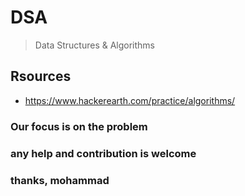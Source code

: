 # DSA

> Data Structures & Algorithms

## Rsources

- <https://www.hackerearth.com/practice/algorithms/>

### Our focus is on the problem

### any help and contribution is welcome

### thanks, mohammad
